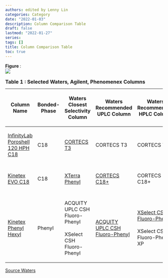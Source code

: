 ```yaml
---
authors: edited by Lenny Lin
categories: Category
date: "2022-01-03"
description: Column Comparison Table
draft: false
lastmod: "2022-01-27"
series: 
tags: []
title: Column Comparison Table
toc: true
---
```


<figcaption><b>Figure </b>: </figcaption>
<img src = "/docs/images/"/>



<!--more-->
<table style="width:100%;">
  <caption style="text-align:left", align = "top"><b>Table 1 : Selected Waters, Agilent, Phenomenex Columns</b></caption>
  <colgroup>
  <col style="width: 16%" /><col style="width: 16%" /><col style="width: 16%" /><col style="width: 16%" /><col style="width: 16%" /><col      style="width: 16%" />
  </colgroup>
<thead>
  <tr class="header"><th><p>Column Name</p></th><th><p>Bonded-Phase</p></th><th><p>Waters Closest Selectivity Column</p></th>
    <th><p>Waters Recommended UPLC Column</p></th><th><p>Waters Recommended HPLC Column</p></th><th><p>Waters Recommended Preparative Column</p>
    </th>
  </tr>
</thead>
  <tbody>
    <tr class="odd"><td><p><a href="https://www.agilent.com/search/?Ntt=InfinityLab%20Poroshell%20120%20HPH%20C18">InfinityLab Poroshell 120 HPH C18</a></p></td><td><p>C18</p></td><td><p><a href="https://www.waters.com/nextgen/xg/en/search.html?category=Shop&content_type=columns&keyword=%2A%3A%2A&multiselect=true&page=1&rows=25&sort=most-recent&facet=brand_facet:CORTECS&facet=bondingtechnology_facet:T3&facet=format_facet:Column">CORTECS T3</a></p></td>
      <td><p>CORTECS T3</p></td><td><p>CORTECS T3</p></td><td><p>Atlantis T3 OBD</p></td>
    </tr>
      <tr class="even"><td><p><a href = "https://www.phenomenex.com/Info/Page/2014knxevo">Kinetex EVO C18</a></p></td><td><p>C18</p></td><td><p><a href="https://www.waters.com/nextgen/xg/en/search.html?category=Shop&content_type=columns&keyword=%2A%3A%2A&multiselect=true&page=1&rows=25&sort=most-recent&facet=format_facet:Column&facet=brand_facet:XTerra&facet=chemistry_facet:Phenyl">XTerra Phenyl</a></p></td>
      <td><p><a href="https://www.waters.com/nextgen/xg/en/search.html?category=Shop&content_type=columns&keyword=%2A%3A%2A&multiselect=true&page=1&rows=25&sort=most-recent&facet=brand_facet:CORTECS&facet=chemistry_facet:C18&facet=bondingtechnology_facet:C18%252B&facet=format_facet:Column">CORTECS C18+</a></p></td><td><p>CORTECS C18+</p></td><td><p> XBridge BEH Shield RP18 OBD</p></td>
    </tr>
      <tr class="odd"><td><p><a href = "https://www.phenomenex.com/Kinetex/KinetexOrderNow/phenyl-hexyl">Kinetex Phenyl Hexyl</a></p></td><td><p>Phenyl</p></td><td><p>ACQUITY UPLC CSH Fluoro-Phenyl<br /> 
      <br />
      XSelect CSH Fluoro-Phenyl</p></td>
      <td><p><a href="https://www.waters.com/nextgen/xg/en/search.html?category=Shop&content_type=columns&keyword=%2A%3A%2A&multiselect=true&page=1&rows=25&sort=most-recent&facet=brand_facet:ACQUITY%2520UPLC&facet=chemistry_facet:PFP%252FFluoro-Phenyl&facet=particletechnology_facet:CSH&facet=format_facet:Column">ACQUITY UPLC CSH Fluoro-Phenyl</a></p></td><td><p><a href ="https://www.waters.com/nextgen/xg/en/search.html?category=Shop&content_type=columns&keyword=%2A%3A%2A&multiselect=true&page=1&rows=25&sort=most-recent&facet=brand_facet:XSelect&facet=particletechnology_facet:CSH&facet=chemistry_facet:PFP%252FFluoro-Phenyl&facet=format_facet:Column">XSelect CSH Fluoro-Phenyl</a><br />
      <br />
      XSelect CSH Fluoro-Phenyl XP</p></td><td><p>XBridge BEH Phenyl OBD</p></td>
    </tr>
  </tbody>
</table>


[Source Waters](https://www.waters.com/waters/en_BD/Column-Comparison-Chart-for-UPLC%2C-UHPLC%2C-HPLC/nav.htm?locale=115&cid=135047266#PHE)